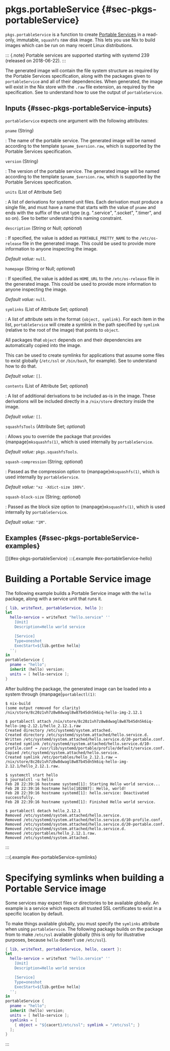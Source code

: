 # pkgs.portableService {#sec-pkgs-portableService}

`pkgs.portableService` is a function to create [Portable Services](https://systemd.io/PORTABLE_SERVICES/) in a read-only, immutable, `squashfs` raw disk image.
This lets you use Nix to build images which can be run on many recent Linux distributions.

::: {.note}
Portable services are supported starting with systemd 239 (released on 2018-06-22).
:::

The generated image will contain the file system structure as required by the Portable Services specification, along with the packages given to `portableService` and all of their dependencies.
When generated, the image will exist in the Nix store with the `.raw` file extension, as required by the specification.
See [](#ex-portableService-hello) to understand how to use the output of `portableService`.

## Inputs {#ssec-pkgs-portableService-inputs}

`portableService` expects one argument with the following attributes:

`pname` (String)

: The name of the portable service.
The generated image will be named according to the template `$pname_$version.raw`, which is supported by the Portable Services specification.

`version` (String)

: The version of the portable service.
The generated image will be named according to the template `$pname_$version.raw`, which is supported by the Portable Services specification.

`units` (List of Attribute Set)

: A list of derivations for systemd unit files.
Each derivation must produce a single file, and must have a name that starts with the value of `pname` and ends with the suffix of the unit type (e.g. ".service", ".socket", ".timer", and so on).
See [](#ex-portableService-hello) to better understand this naming constraint.

`description` (String or Null; _optional_)

: If specified, the value is added as `PORTABLE_PRETTY_NAME` to the `/etc/os-release` file in the generated image.
This could be used to provide more information to anyone inspecting the image.

_Default value:_ `null`.

`homepage` (String or Null; _optional_)

: If specified, the value is added as `HOME_URL` to the `/etc/os-release` file in the generated image.
This could be used to provide more information to anyone inspecting the image.

_Default value:_ `null`.

`symlinks` (List of Attribute Set; _optional_)

: A list of attribute sets in the format `{object, symlink}`.
For each item in the list, `portableService` will create a symlink in the path specified by `symlink` (relative to the root of the image) that points to `object`.

All packages that `object` depends on and their dependencies are automatically copied into the image.

This can be used to create symlinks for applications that assume some files to exist globally (`/etc/ssl` or `/bin/bash`, for example).
See [](#ex-portableService-symlinks) to understand how to do that.

_Default value:_ `[]`.

`contents` (List of Attribute Set; _optional_)

: A list of additional derivations to be included as-is in the image.
These derivations will be included directly in a `/nix/store` directory inside the image.

_Default value:_ `[]`.

`squashfsTools` (Attribute Set; _optional_)

: Allows you to override the package that provides {manpage}`mksquashfs(1)`, which is used internally by `portableService`.

_Default value:_ `pkgs.squashfsTools`.

`squash-compression` (String; _optional_)

: Passed as the compression option to {manpage}`mksquashfs(1)`, which is used internally by `portableService`.

_Default value:_ `"xz -Xdict-size 100%"`.

`squash-block-size` (String; _optional_)

: Passed as the block size option to {manpage}`mksquashfs(1)`, which is used internally by `portableService`.

_Default value:_ `"1M"`.

## Examples {#ssec-pkgs-portableService-examples}

[]{#ex-pkgs-portableService}
:::{.example #ex-portableService-hello}

# Building a Portable Service image

The following example builds a Portable Service image with the `hello` package, along with a service unit that runs it.

```nix
{ lib, writeText, portableService, hello }:
let
  hello-service = writeText "hello.service" ''
    [Unit]
    Description=Hello world service

    [Service]
    Type=oneshot
    ExecStart=${lib.getExe hello}
  '';
in
portableService {
  pname = "hello";
  inherit (hello) version;
  units = [ hello-service ];
}
```

After building the package, the generated image can be loaded into a system through {manpage}`portablectl(1)`:

```shell
$ nix-build
(some output removed for clarity)
/nix/store/8c20z1vh7z8w8dwagl8w87b45dn5k6iq-hello-img-2.12.1

$ portablectl attach /nix/store/8c20z1vh7z8w8dwagl8w87b45dn5k6iq-hello-img-2.12.1/hello_2.12.1.raw
Created directory /etc/systemd/system.attached.
Created directory /etc/systemd/system.attached/hello.service.d.
Written /etc/systemd/system.attached/hello.service.d/20-portable.conf.
Created symlink /etc/systemd/system.attached/hello.service.d/10-profile.conf → /usr/lib/systemd/portable/profile/default/service.conf.
Copied /etc/systemd/system.attached/hello.service.
Created symlink /etc/portables/hello_2.12.1.raw → /nix/store/8c20z1vh7z8w8dwagl8w87b45dn5k6iq-hello-img-2.12.1/hello_2.12.1.raw.

$ systemctl start hello
$ journalctl -u hello
Feb 28 22:39:16 hostname systemd[1]: Starting Hello world service...
Feb 28 22:39:16 hostname hello[102887]: Hello, world!
Feb 28 22:39:16 hostname systemd[1]: hello.service: Deactivated successfully.
Feb 28 22:39:16 hostname systemd[1]: Finished Hello world service.

$ portablectl detach hello_2.12.1
Removed /etc/systemd/system.attached/hello.service.
Removed /etc/systemd/system.attached/hello.service.d/10-profile.conf.
Removed /etc/systemd/system.attached/hello.service.d/20-portable.conf.
Removed /etc/systemd/system.attached/hello.service.d.
Removed /etc/portables/hello_2.12.1.raw.
Removed /etc/systemd/system.attached.
```

:::

:::{.example #ex-portableService-symlinks}

# Specifying symlinks when building a Portable Service image

Some services may expect files or directories to be available globally.
An example is a service which expects all trusted SSL certificates to exist in a specific location by default.

To make things available globally, you must specify the `symlinks` attribute when using `portableService`.
The following package builds on the package from [](#ex-portableService-hello) to make `/etc/ssl` available globally (this is only for illustrative purposes, because `hello` doesn't use `/etc/ssl`).

```nix
{ lib, writeText, portableService, hello, cacert }:
let
  hello-service = writeText "hello.service" ''
    [Unit]
    Description=Hello world service

    [Service]
    Type=oneshot
    ExecStart=${lib.getExe hello}
  '';
in
portableService {
  pname = "hello";
  inherit (hello) version;
  units = [ hello-service ];
  symlinks = [
    { object = "${cacert}/etc/ssl"; symlink = "/etc/ssl"; }
  ];
}
```

:::
